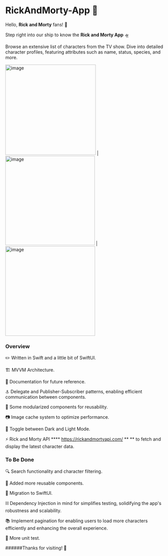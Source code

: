 # RickAndMorty-App 🚀

Hello, **Rick and Morty** fans! 🌌

Step right into our ship to know the **Rick and Morty App** 🛸


Browse an extensive list of characters from the TV show.
Dive into detailed character profiles, featuring attributes such as name, status, species, and more.

<img width="283" alt="image" src="https://github.com/oroscoiara/RickAndMortyApp/assets/76779189/67b70d17-8a2d-490a-9bc6-e38b8b59442b">
 | <img width="280" alt="image" src="https://github.com/oroscoiara/RickAndMortyApp/assets/76779189/e4420e10-b78c-45af-971c-6b63c3521e83">
 | <img width="281" alt="image" src="https://github.com/oroscoiara/RickAndMortyApp/assets/76779189/b54c093a-9244-4b12-98a6-58e19809dd8b">



### Overview





✏️ Written in Swift and a little bit of SwiftUI.


🏗️ MVVM Architecture.


📖 Documentation for future reference.


⚓  Delegate and Publisher-Subscriber patterns, enabling efficient communication between components.



📜 Some modularized components for reusability.



📷 Image cache system to optimize performance.



🌙 Toggle between Dark and Light Mode.



⚡ Rick and Morty API **** https://rickandmortyapi.com/ ** ** to fetch and display the latest character data.







### To Be Done






🔍 Search functionality and character filtering.



🔄 Added more reusable components.



🎨 Migration to SwiftUI.



⛓️ Dependency Injection in mind for simplifies testing, solidifying the app's robustness and scalability.



📚 Implement pagination for enabling users to load more characters efficiently and enhancing the overall experience.



📄 More unit test.


######Thanks for visiting! 🙌
